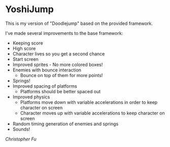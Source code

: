 # YoshiJump

This is my version of "Doodlejump" based on the provided framework.

I've made several improvements to the base framework:
- Keeping score
- High score
- Character lives so you get a second chance
- Start screen
- Improved sprites - No more colored boxes!
- Enemies with bounce interaction
    - Bounce on top of them for more points!
- Springs!
- Improved spacing of platforms 
	- Platforms should be better spaced out
- Improved physics
	- Platforms move down with variable accelerations in order to keep character on screen
	- Character moves up with variable accelerations to keep character on screen
- Random timing generation of enemies and springs
- Sounds!

*Christopher Fu*
